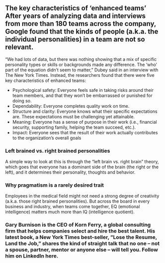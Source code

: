 ## The key characteristics of ‘enhanced teams’ After years of analyzing data and interviews from more than 180 teams across the company, Google found that the kinds of people (a.k.a. the individual personalities) in a team are not so relevant.

“We had lots of data, but there was nothing showing that a mix of specific personality types or skills or backgrounds made any difference. The ‘who’ part of the equation didn’t seem to matter,” Dubey said in an interview with The New York Times.
Instead, the researchers found that there were five key characteristics of enhanced teams:

* Psychological safety: Everyone feels safe in taking risks around their team members, and that they won’t be embarrassed or punished for doing so.
* Dependability: Everyone completes quality work on time.
* Structure and clarity: Everyone knows what their specific expectations are. These expectations must be challenging yet attainable.
* Meaning: Everyone has a sense of purpose in their work (i.e., financial security, supporting family, helping the team succeed, etc.).
* Impact: Everyone sees that the result of their work actually contributes to the organization’s overall goals

### Left brained vs. right brained personalities
A simple way to look at this is through the “left brain vs. right brain” theory, which goes that everyone has a dominant side of the brain (the right or the left), and it determines their personality, thoughts and behavior.

### Why pragmatism is a rarely desired trait
Employees in the medical field might not need a strong degree of creativity (a.k.a. those right brained personalities). But across the board in every business and industry, when teams come together, EQ (emotional intelligence) matters much more than IQ (intelligence quotient).

### Gary Burnison is the CEO of Korn Ferry, a global consulting firm that helps companies select and hire the best talent. His latest book, a New York Times best-seller, ”Lose the Resume, Land the Job,” shares the kind of straight talk that no one – not a spouse, partner, mentor or anyone else – will tell you. Follow him on LinkedIn here.